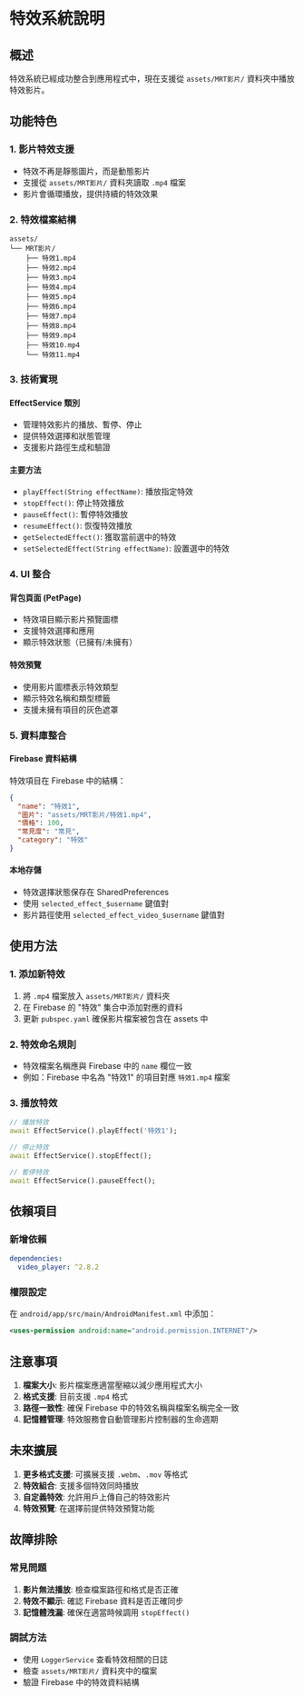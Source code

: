 # 特效系統說明

## 概述
特效系統已經成功整合到應用程式中，現在支援從 `assets/MRT影片/` 資料夾中播放特效影片。

## 功能特色

### 1. 影片特效支援
- 特效不再是靜態圖片，而是動態影片
- 支援從 `assets/MRT影片/` 資料夾讀取 `.mp4` 檔案
- 影片會循環播放，提供持續的特效效果

### 2. 特效檔案結構
```
assets/
└── MRT影片/
    ├── 特效1.mp4
    ├── 特效2.mp4
    ├── 特效3.mp4
    ├── 特效4.mp4
    ├── 特效5.mp4
    ├── 特效6.mp4
    ├── 特效7.mp4
    ├── 特效8.mp4
    ├── 特效9.mp4
    ├── 特效10.mp4
    └── 特效11.mp4
```

### 3. 技術實現

#### EffectService 類別
- 管理特效影片的播放、暫停、停止
- 提供特效選擇和狀態管理
- 支援影片路徑生成和驗證

#### 主要方法
- `playEffect(String effectName)`: 播放指定特效
- `stopEffect()`: 停止特效播放
- `pauseEffect()`: 暫停特效播放
- `resumeEffect()`: 恢復特效播放
- `getSelectedEffect()`: 獲取當前選中的特效
- `setSelectedEffect(String effectName)`: 設置選中的特效

### 4. UI 整合

#### 背包頁面 (PetPage)
- 特效項目顯示影片預覽圖標
- 支援特效選擇和應用
- 顯示特效狀態（已擁有/未擁有）

#### 特效預覽
- 使用影片圖標表示特效類型
- 顯示特效名稱和類型標籤
- 支援未擁有項目的灰色遮罩

### 5. 資料庫整合

#### Firebase 資料結構
特效項目在 Firebase 中的結構：
```json
{
  "name": "特效1",
  "圖片": "assets/MRT影片/特效1.mp4",
  "價格": 100,
  "常見度": "常見",
  "category": "特效"
}
```

#### 本地存儲
- 特效選擇狀態保存在 SharedPreferences
- 使用 `selected_effect_$username` 鍵值對
- 影片路徑使用 `selected_effect_video_$username` 鍵值對

## 使用方法

### 1. 添加新特效
1. 將 `.mp4` 檔案放入 `assets/MRT影片/` 資料夾
2. 在 Firebase 的 "特效" 集合中添加對應的資料
3. 更新 `pubspec.yaml` 確保影片檔案被包含在 assets 中

### 2. 特效命名規則
- 特效檔案名稱應與 Firebase 中的 `name` 欄位一致
- 例如：Firebase 中名為 "特效1" 的項目對應 `特效1.mp4` 檔案

### 3. 播放特效
```dart
// 播放特效
await EffectService().playEffect('特效1');

// 停止特效
await EffectService().stopEffect();

// 暫停特效
await EffectService().pauseEffect();
```

## 依賴項目

### 新增依賴
```yaml
dependencies:
  video_player: ^2.8.2
```

### 權限設定
在 `android/app/src/main/AndroidManifest.xml` 中添加：
```xml
<uses-permission android:name="android.permission.INTERNET"/>
```

## 注意事項

1. **檔案大小**: 影片檔案應適當壓縮以減少應用程式大小
2. **格式支援**: 目前支援 `.mp4` 格式
3. **路徑一致性**: 確保 Firebase 中的特效名稱與檔案名稱完全一致
4. **記憶體管理**: 特效服務會自動管理影片控制器的生命週期

## 未來擴展

1. **更多格式支援**: 可擴展支援 `.webm`、`.mov` 等格式
2. **特效組合**: 支援多個特效同時播放
3. **自定義特效**: 允許用戶上傳自己的特效影片
4. **特效預覽**: 在選擇前提供特效預覽功能

## 故障排除

### 常見問題
1. **影片無法播放**: 檢查檔案路徑和格式是否正確
2. **特效不顯示**: 確認 Firebase 資料是否正確同步
3. **記憶體洩漏**: 確保在適當時候調用 `stopEffect()`

### 調試方法
- 使用 `LoggerService` 查看特效相關的日誌
- 檢查 `assets/MRT影片/` 資料夾中的檔案
- 驗證 Firebase 中的特效資料結構
